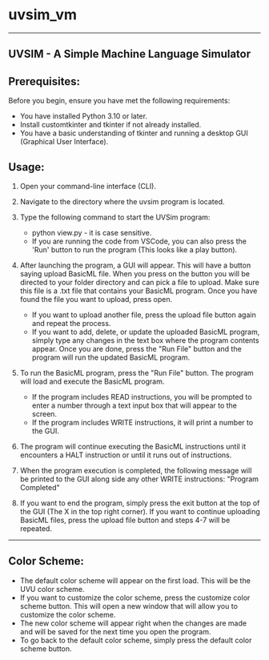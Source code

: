 # uvsim_vm
---------------------------------------
UVSIM - A Simple Machine Language Simulator
---------------------------------------

Prerequisites:
----------------
Before you begin, ensure you have met the following requirements:
- You have installed Python 3.10 or later.
- Install customtkinter and tkinter if not already installed.
- You have a basic understanding of tkinter and running a desktop GUI (Graphical User Interface).

Usage:
------
1. Open your command-line interface (CLI).

2. Navigate to the directory where the uvsim program is located.

3. Type the following command to start the UVSim program:
   - python view.py - it is case sensitive.
   - If you are running the code from VSCode, you can also press the 'Run' button to run the program (This looks like a play button).

4. After launching the program, a GUI will appear. This will have a button saying upload BasicML file. When you press on the button you will be directed to your folder directory and can pick a file to upload. Make sure this file is a .txt file that contains your BasicML program. Once you have found the file you want to upload, press open.
   - If you want to upload another file, press the upload file button again and repeat the process.
   - If you want to add, delete, or update the uploaded BasicML program, simply type any changes in the text box where the program contents appear. Once you are done, press the "Run File" button and the program will run the updated BasicML program.

5. To run the BasicML program, press the "Run File" button. The program will load and execute the BasicML program.

   - If the program includes READ instructions, you will be prompted to enter a number through a text input box that will appear to the screen.
   - If the program includes WRITE instructions, it will print a number to the GUI.

6. The program will continue executing the BasicML instructions until it encounters a HALT instruction or until it runs out of instructions.

7. When the program execution is completed, the following message will be printed to the GUI along side any other WRITE instructions:
   "Program Completed"

8. If you want to end the program, simply press the exit button at the top of the GUI (The X in the top right corner). If you want to continue uploading BasicML files, press the upload file button and steps 4-7 will be repeated.

---------------------------------------

Color Scheme:
------
- The default color scheme will appear on the first load. This will be the UVU color scheme.
- If you want to customize the color scheme, press the customize color scheme button. This will open a new window that will allow you to customize the color scheme.
- The new color scheme will appear right when the changes are made and will be saved for the next time you open the program.
- To go back to the default color scheme, simply press the default color scheme button.

